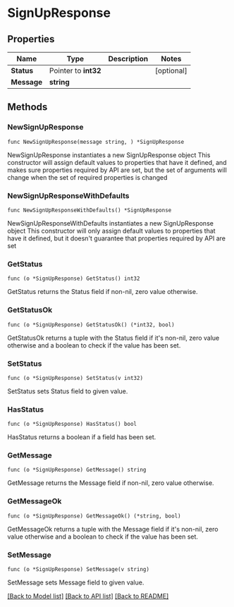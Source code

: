 # SignUpResponse

## Properties

Name | Type | Description | Notes
------------ | ------------- | ------------- | -------------
**Status** | Pointer to **int32** |  | [optional] 
**Message** | **string** |  | 

## Methods

### NewSignUpResponse

`func NewSignUpResponse(message string, ) *SignUpResponse`

NewSignUpResponse instantiates a new SignUpResponse object
This constructor will assign default values to properties that have it defined,
and makes sure properties required by API are set, but the set of arguments
will change when the set of required properties is changed

### NewSignUpResponseWithDefaults

`func NewSignUpResponseWithDefaults() *SignUpResponse`

NewSignUpResponseWithDefaults instantiates a new SignUpResponse object
This constructor will only assign default values to properties that have it defined,
but it doesn't guarantee that properties required by API are set

### GetStatus

`func (o *SignUpResponse) GetStatus() int32`

GetStatus returns the Status field if non-nil, zero value otherwise.

### GetStatusOk

`func (o *SignUpResponse) GetStatusOk() (*int32, bool)`

GetStatusOk returns a tuple with the Status field if it's non-nil, zero value otherwise
and a boolean to check if the value has been set.

### SetStatus

`func (o *SignUpResponse) SetStatus(v int32)`

SetStatus sets Status field to given value.

### HasStatus

`func (o *SignUpResponse) HasStatus() bool`

HasStatus returns a boolean if a field has been set.

### GetMessage

`func (o *SignUpResponse) GetMessage() string`

GetMessage returns the Message field if non-nil, zero value otherwise.

### GetMessageOk

`func (o *SignUpResponse) GetMessageOk() (*string, bool)`

GetMessageOk returns a tuple with the Message field if it's non-nil, zero value otherwise
and a boolean to check if the value has been set.

### SetMessage

`func (o *SignUpResponse) SetMessage(v string)`

SetMessage sets Message field to given value.



[[Back to Model list]](../README.md#documentation-for-models) [[Back to API list]](../README.md#documentation-for-api-endpoints) [[Back to README]](../README.md)


